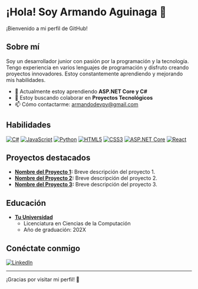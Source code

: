 # ¡Hola! Soy Armando Aguinaga 👋

¡Bienvenido a mi perfil de GitHub!

## Sobre mí
Soy un desarrollador junior con pasión por la programación y la tecnología. Tengo experiencia en varios lenguajes de programación y disfruto creando proyectos innovadores. Estoy constantemente aprendiendo y mejorando mis habilidades.

- 🌱 Actualmente estoy aprendiendo **ASP.NET Core y C#**
- 👯 Estoy buscando colaborar en **Proyectos Tecnológicos**
- 📫 Cómo contactarme: [armandodevpy@gmail.com](mailto:armandodevpy@gmail.com)

## Habilidades
[![C#](https://img.shields.io/badge/C%23-239120?style=for-the-badge&logo=c-sharp&logoColor=white)]()
[![JavaScript](https://img.shields.io/badge/JavaScript-F7DF1E?style=for-the-badge&logo=javascript&logoColor=black)]()
[![Python](https://img.shields.io/badge/Python-3776AB?style=for-the-badge&logo=python&logoColor=white)]()
[![HTML5](https://img.shields.io/badge/HTML5-E34F26?style=for-the-badge&logo=html5&logoColor=white)]()
[![CSS3](https://img.shields.io/badge/CSS3-1572B6?style=for-the-badge&logo=css3&logoColor=white)]()
[![ASP.NET Core](https://img.shields.io/badge/ASP.NET_Core-512BD4?style=for-the-badge&logo=.net&logoColor=white)]()
[![React](https://img.shields.io/badge/React-20232A?style=for-the-badge&logo=react&logoColor=61DAFB)]()

## Proyectos destacados
- **[Nombre del Proyecto 1](https://github.com/tu-usuario/proyecto1):** Breve descripción del proyecto 1.
- **[Nombre del Proyecto 2](https://github.com/tu-usuario/proyecto2):** Breve descripción del proyecto 2.
- **[Nombre del Proyecto 3](https://github.com/tu-usuario/proyecto3):** Breve descripción del proyecto 3.

## Educación
- **[Tu Universidad](https://www.tu-universidad.edu)**
  - Licenciatura en Ciencias de la Computación
  - Año de graduación: 202X

## Conéctate conmigo
[![LinkedIn](https://img.shields.io/badge/LinkedIn-0077B5?style=for-the-badge&logo=linkedin&logoColor=white)](https://www.linkedin.com/in/armandoaguinagadev)

---

¡Gracias por visitar mi perfil! 🚀


